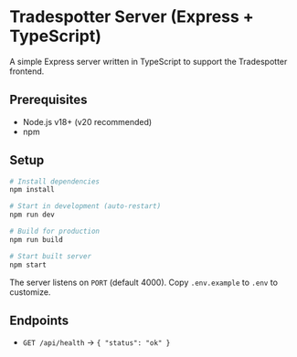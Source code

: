 # Tradespotter Server (Express + TypeScript)

A simple Express server written in TypeScript to support the Tradespotter frontend.

## Prerequisites
- Node.js v18+ (v20 recommended)
- npm

## Setup
```bash
# Install dependencies
npm install

# Start in development (auto-restart)
npm run dev

# Build for production
npm run build

# Start built server
npm start
```

The server listens on `PORT` (default 4000). Copy `.env.example` to `.env` to customize.

## Endpoints
- `GET /api/health` → `{ "status": "ok" }`
